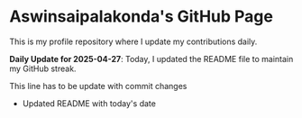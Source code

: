 # Aswinsaipalakonda's GitHub Page

This is my profile repository where I update my contributions daily.

**Daily Update for 2025-04-27**: Today, I updated the README file to maintain my GitHub streak.

This line has to be update with commit changes 
 - Updated README with today's date
